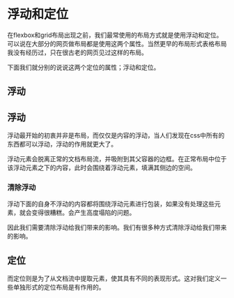 # 浮动和定位

在flexbox和grid布局出现之前，我们最常使用的布局方式就是使用浮动和定位。可以说在大部分的网页做布局都是使用这两个属性。当然更早的布局形式表格布局我没有经历过，只在很古老的网页见过这样的布局。

下面我们就分别的说说这两个定位的属性；浮动和定位。

## 浮动

## 浮动

浮动最开始的初衷并非是布局，而仅仅是内容的浮动，当人们发现在css中所有的东西都可以浮动，浮动的作用就更大了。

浮动元素会脱离正常的文档布局流，并吸附到其父容器的边框。在正常布局中位于该浮动元素之下的内容，此时会围绕着浮动元素，填满其侧边的空间。

### 清除浮动

浮动下面的自身不浮动的内容都将围绕浮动元素进行包装，如果没有处理这些元素，就会变得很糟糕。会产生高度塌陷的问题。

因此我们需要清除浮动给我们带来的影响。我们有很多种方式清除浮动给我们带来的影响。


## 定位

而定位则是为了从文档流中提取元素，使其具有不同的表现形式。这对我们定义一些单独形式的定位布局是有作用的。